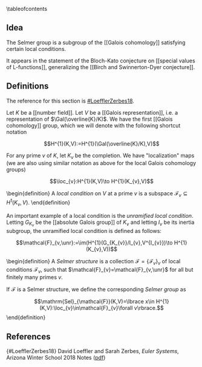 \tableofcontents

## Idea

The Selmer group is a subgroup of the [[Galois cohomology]] satisfying certain local conditions.

It appears in the statement of the Bloch-Kato conjecture on [[special values of L-functions]], generalizing the [[Birch and Swinnerton-Dyer conjecture]].

## Definitions

The reference for this section is [#LoefflerZerbes18](#LoefflerZerbes18).

Let $K$ be a [[number field]]. Let $V$ be a [[Galois representation]], i.e. a representation of $\Gal(\overline{K}/K)$. We have the first [[Galois cohomology]] group, which we will denote with the following shortcut notation

$$H^{1}(K,V):=H^{1}(\Gal(\overline{K}/K),V)$$

For any prime $v$ of $K$, let $K_{v}$ be the completion. We have "localization" maps (we are also using similar notation as above for the local Galois cohomology groups)

$$\loc_{v}:H^{1}(K,V)\to H^{1}(K_{v},V)$$

\begin{definition}
A _local condition_ on $V$ at a prime $v$ is a subspace $\mathcal{F}_{v}\subseteq H^{1}(K_{v},V)$.
\end{definition}

An important example of a local condition is the _unramified local condition_. Letting $G_{K_{v}}$ be the [[absolute Galois group]] of $K_{v}$ and letting $I_{v}$ be its inertia subgroup, the unramified local condition is defined as follows:

$$\mathcal{F}_{v,\unr}:=\im(H^{1}(G_{K_{v}}/I_{v},V^{I_{v}})\to H^{1}(K_{v},V))$$

\begin{definition}
A _Selmer structure_ is a collection $\mathcal{F}=\lbrace\mathcal{F}_{v}\rbrace_{v}$ of local conditions $\mathcal{F}_{v}$, such that $\mathcal{F}_{v}=\mathcal{F}_{v,\unr}$ for all but finitely many primes $v$.

If $\mathcal{F}$ is a Selmer structure, we define the corresponding _Selmer group_ as

$$\mathrm{Sel}_{\mathcal{F}}(K,V)=\lbrace x\in H^{1}(K,V):\loc_{v}\in\mathcal{F}_{v}\forall v\rbrace.$$
\end{definition}

## References

{#LoefflerZerbes18} David Loeffler and Sarah Zerbes, _Euler Systems_, Arizona Winter School 2018 Notes ([pdf](https://swc-math.github.io/aws/2018/2018LoefflerZerbesNotes.pdf))